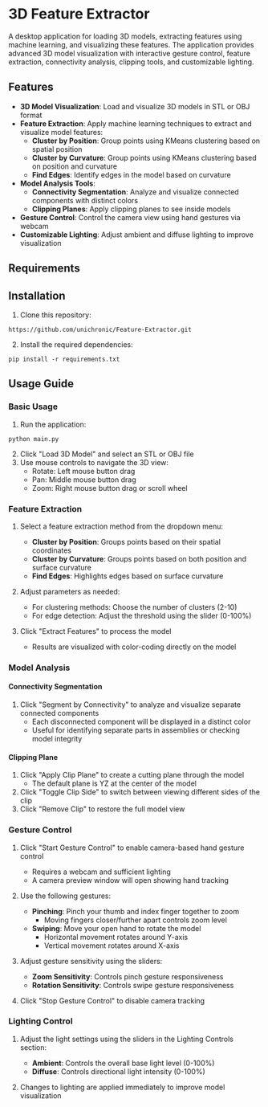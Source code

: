 # 3D Feature Extractor

A desktop application for loading 3D models, extracting features using machine learning, and visualizing these features. The application provides advanced 3D model visualization with interactive gesture control, feature extraction, connectivity analysis, clipping tools, and customizable lighting.

## Features

- **3D Model Visualization**: Load and visualize 3D models in STL or OBJ format
- **Feature Extraction**: Apply machine learning techniques to extract and visualize model features:
  - **Cluster by Position**: Group points using KMeans clustering based on spatial position
  - **Cluster by Curvature**: Group points using KMeans clustering based on position and curvature
  - **Find Edges**: Identify edges in the model based on curvature
- **Model Analysis Tools**:
  - **Connectivity Segmentation**: Analyze and visualize connected components with distinct colors
  - **Clipping Planes**: Apply clipping planes to see inside models
- **Gesture Control**: Control the camera view using hand gestures via webcam
- **Customizable Lighting**: Adjust ambient and diffuse lighting to improve visualization

## Requirements

## Installation

1. Clone this repository: 
```
https://github.com/unichronic/Feature-Extractor.git
```
2. Install the required dependencies:

```
pip install -r requirements.txt
```

## Usage Guide

### Basic Usage

1. Run the application:

```
python main.py
```

2. Click "Load 3D Model" and select an STL or OBJ file
3. Use mouse controls to navigate the 3D view:
   - Rotate: Left mouse button drag
   - Pan: Middle mouse button drag
   - Zoom: Right mouse button drag or scroll wheel

### Feature Extraction

1. Select a feature extraction method from the dropdown menu:
   - **Cluster by Position**: Groups points based on their spatial coordinates
   - **Cluster by Curvature**: Groups points based on both position and surface curvature
   - **Find Edges**: Highlights edges based on surface curvature

2. Adjust parameters as needed:
   - For clustering methods: Choose the number of clusters (2-10)
   - For edge detection: Adjust the threshold using the slider (0-100%)

3. Click "Extract Features" to process the model
   - Results are visualized with color-coding directly on the model

### Model Analysis

#### Connectivity Segmentation

1. Click "Segment by Connectivity" to analyze and visualize separate connected components
   - Each disconnected component will be displayed in a distinct color
   - Useful for identifying separate parts in assemblies or checking model integrity

#### Clipping Plane

1. Click "Apply Clip Plane" to create a cutting plane through the model
   - The default plane is YZ at the center of the model
2. Click "Toggle Clip Side" to switch between viewing different sides of the clip
3. Click "Remove Clip" to restore the full model view

### Gesture Control

1. Click "Start Gesture Control" to enable camera-based hand gesture control
   - Requires a webcam and sufficient lighting
   - A camera preview window will open showing hand tracking

2. Use the following gestures:
   - **Pinching**: Pinch your thumb and index finger together to zoom
     - Moving fingers closer/further apart controls zoom level
   - **Swiping**: Move your open hand to rotate the model
     - Horizontal movement rotates around Y-axis
     - Vertical movement rotates around X-axis

3. Adjust gesture sensitivity using the sliders:
   - **Zoom Sensitivity**: Controls pinch gesture responsiveness
   - **Rotation Sensitivity**: Controls swipe gesture responsiveness

4. Click "Stop Gesture Control" to disable camera tracking

### Lighting Control

1. Adjust the light settings using the sliders in the Lighting Controls section:
   - **Ambient**: Controls the overall base light level (0-100%)
   - **Diffuse**: Controls directional light intensity (0-100%)

2. Changes to lighting are applied immediately to improve model visualization

